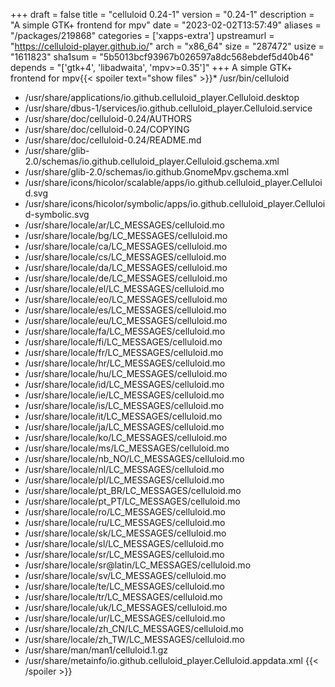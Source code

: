 +++
draft = false
title = "celluloid 0.24-1"
version = "0.24-1"
description = "A simple GTK+ frontend for mpv"
date = "2023-02-02T13:57:49"
aliases = "/packages/219868"
categories = ['xapps-extra']
upstreamurl = "https://celluloid-player.github.io/"
arch = "x86_64"
size = "287472"
usize = "1611823"
sha1sum = "5b5013bcf93967b026597a8dc568ebdef5d40b46"
depends = "['gtk+4', 'libadwaita', 'mpv>=0.35']"
+++
A simple GTK+ frontend for mpv{{< spoiler text="show files" >}}* /usr/bin/celluloid
* /usr/share/applications/io.github.celluloid_player.Celluloid.desktop
* /usr/share/dbus-1/services/io.github.celluloid_player.Celluloid.service
* /usr/share/doc/celluloid-0.24/AUTHORS
* /usr/share/doc/celluloid-0.24/COPYING
* /usr/share/doc/celluloid-0.24/README.md
* /usr/share/glib-2.0/schemas/io.github.celluloid_player.Celluloid.gschema.xml
* /usr/share/glib-2.0/schemas/io.github.GnomeMpv.gschema.xml
* /usr/share/icons/hicolor/scalable/apps/io.github.celluloid_player.Celluloid.svg
* /usr/share/icons/hicolor/symbolic/apps/io.github.celluloid_player.Celluloid-symbolic.svg
* /usr/share/locale/ar/LC_MESSAGES/celluloid.mo
* /usr/share/locale/bg/LC_MESSAGES/celluloid.mo
* /usr/share/locale/ca/LC_MESSAGES/celluloid.mo
* /usr/share/locale/cs/LC_MESSAGES/celluloid.mo
* /usr/share/locale/da/LC_MESSAGES/celluloid.mo
* /usr/share/locale/de/LC_MESSAGES/celluloid.mo
* /usr/share/locale/el/LC_MESSAGES/celluloid.mo
* /usr/share/locale/eo/LC_MESSAGES/celluloid.mo
* /usr/share/locale/es/LC_MESSAGES/celluloid.mo
* /usr/share/locale/eu/LC_MESSAGES/celluloid.mo
* /usr/share/locale/fa/LC_MESSAGES/celluloid.mo
* /usr/share/locale/fi/LC_MESSAGES/celluloid.mo
* /usr/share/locale/fr/LC_MESSAGES/celluloid.mo
* /usr/share/locale/hr/LC_MESSAGES/celluloid.mo
* /usr/share/locale/hu/LC_MESSAGES/celluloid.mo
* /usr/share/locale/id/LC_MESSAGES/celluloid.mo
* /usr/share/locale/ie/LC_MESSAGES/celluloid.mo
* /usr/share/locale/is/LC_MESSAGES/celluloid.mo
* /usr/share/locale/it/LC_MESSAGES/celluloid.mo
* /usr/share/locale/ja/LC_MESSAGES/celluloid.mo
* /usr/share/locale/ko/LC_MESSAGES/celluloid.mo
* /usr/share/locale/ms/LC_MESSAGES/celluloid.mo
* /usr/share/locale/nb_NO/LC_MESSAGES/celluloid.mo
* /usr/share/locale/nl/LC_MESSAGES/celluloid.mo
* /usr/share/locale/pl/LC_MESSAGES/celluloid.mo
* /usr/share/locale/pt_BR/LC_MESSAGES/celluloid.mo
* /usr/share/locale/pt_PT/LC_MESSAGES/celluloid.mo
* /usr/share/locale/ro/LC_MESSAGES/celluloid.mo
* /usr/share/locale/ru/LC_MESSAGES/celluloid.mo
* /usr/share/locale/sk/LC_MESSAGES/celluloid.mo
* /usr/share/locale/sl/LC_MESSAGES/celluloid.mo
* /usr/share/locale/sr/LC_MESSAGES/celluloid.mo
* /usr/share/locale/sr@latin/LC_MESSAGES/celluloid.mo
* /usr/share/locale/sv/LC_MESSAGES/celluloid.mo
* /usr/share/locale/te/LC_MESSAGES/celluloid.mo
* /usr/share/locale/tr/LC_MESSAGES/celluloid.mo
* /usr/share/locale/uk/LC_MESSAGES/celluloid.mo
* /usr/share/locale/ur/LC_MESSAGES/celluloid.mo
* /usr/share/locale/zh_CN/LC_MESSAGES/celluloid.mo
* /usr/share/locale/zh_TW/LC_MESSAGES/celluloid.mo
* /usr/share/man/man1/celluloid.1.gz
* /usr/share/metainfo/io.github.celluloid_player.Celluloid.appdata.xml
{{< /spoiler >}}